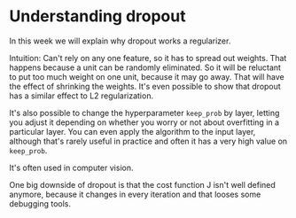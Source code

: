 # Understanding dropout

In this week we will explain why dropout works a regularizer.

Intuition: Can't rely on any one feature, so it has to spread out weights. That happens because a unit can be randomly eliminated. So it will be reluctant to put too much weight on one unit, because it may go away. That will have the effect of shrinking the weights. It's even possible to show that dropout has a similar effect to L2 regularization.

It's also possible to change the hyperparameter `keep_prob` by layer, letting you adjust it depending on whether you worry or not about overfitting in a particular layer. You can even apply the algorithm to the input layer, although that's rarely useful in practice and often it has a very high value on `keep_prob`.

It's often used in computer vision.

One big downside of dropout is that the cost function J isn't well defined anymore, because it changes in every iteration and that looses some debugging tools.
